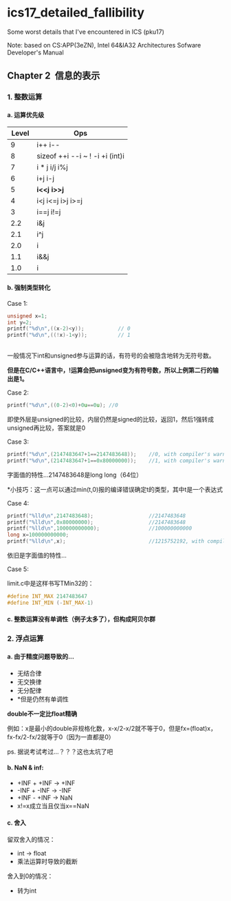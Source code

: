# ics17_detailed_fallibility
Some worst details that I've encountered in ICS (pku17)

Note: based on CS:APP(3eZN), Intel 64&IA32 Architectures Sofware Developer's Manual

## Chapter 2  信息的表示

### 1. 整数运算

#### a. 运算优先级

| Level     |  Ops                                   |
|-----------|----------------------------------------|
| 9         | i++  i--                               |
| 8         | sizeof  ++i  --i  ~  !  -i  +i  (int)i |
| 7         | i * j  i/j  i%j                          |
| 6         | i+j  i-j                               |
| 5         | **i<<j**  **i>>j**                             |
| 4         | i<j  i<=j  i>j  i>=j                   |
| 3         | i==j  i!=j                             |
| 2.2       | i&j                                    |
| 2.1       | i^j                                    |
| 2.0       | i|j                                    |
| 1.1       | i&&j                                   |
| 1.0       | i||j                                   |


#### b. 强制类型转化

Case 1: 

```c
unsigned x=1;
int y=2;
printf("%d\n",((x-2)<y));           // 0
printf("%d\n",((!x)-1<y));          // 1
	
```

一般情况下int和unsigned参与运算的话，有符号的会被隐含地转为无符号数。

**但是在C/C++语言中，!运算会把unsigned变为有符号数，所以上例第二行的输出是1。**



Case 2:

```c
printf("%d\n",((0-2)<0)+0u==0u); //0
```

即使外层是unsigned的比较，内层仍然是signed的比较，返回1，然后1强转成unsigned再比较，答案就是0



Case 3:

```c
printf("%d\n",(2147483647+1==2147483648));    //0, with compiler's warning: Integer overflow in expression 2147483647+1
printf("%d\n",(2147483647+1==0x80000000));    //1, with compiler's warning: Integer overflow in expression 2147483647+1
```

字面值的特性...2147483648是long long（64位）

*小技巧：这一点可以通过min(t,0)报的编译错误确定t的类型，其中t是一个表达式



Case 4:

```c
printf("%lld\n",2147483648);                  //2147483648
printf("%lld\n",0x80000000);                  //2147483648
printf("%lld\n",100000000000);                //100000000000
long x=100000000000;
printf("%lld\n",x);                           //1215752192, with compiler's warning: overflow in implicit constant conversion
```

依旧是字面值的特性...



Case 5: 

limit.c中是这样书写TMin32的：

```c
#define INT_MAX 2147483647
#define INT_MIN (-INT_MAX-1)
```



#### c. 整数运算没有单调性（例子太多了），但构成阿贝尔群

### 2. 浮点运算

#### a. 由于精度问题导致的...

* 无结合律
* 无交换律
* 无分配律
* *但是仍然有单调性


**double不一定比float精确**

  例如：x是最小的double非规格化数，x-x/2-x/2就不等于0，但是fx=(float)x，fx-fx/2-fx/2就等于0（因为一直都是0）
  
  ps. 据说考试考过...？？？这也太坑了吧


#### b. NaN & inf:

* +INF + +INF -> +INF
* -INF + -INF -> -INF
* +INF - +INF -> NaN
* x!=x成立当且仅当x==NaN


#### c. 舍入

留双舍入的情况：

* int -> float
* 乘法运算时导致的截断


舍入到0的情况：
* 转为int
